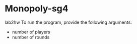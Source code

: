 # Monopoly-sg4
lab2hw
To run the program, provide the following arguments:
- number of players
- number of rounds
